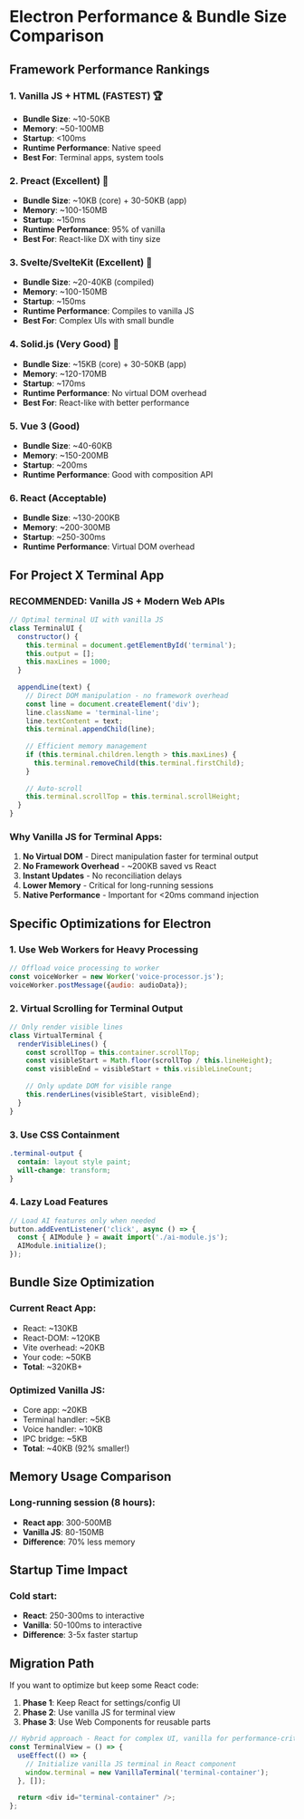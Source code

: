 # Electron Performance & Bundle Size Comparison

## Framework Performance Rankings

### 1. **Vanilla JS + HTML** (FASTEST) 🏆
- **Bundle Size**: ~10-50KB
- **Memory**: ~50-100MB
- **Startup**: <100ms
- **Runtime Performance**: Native speed
- **Best For**: Terminal apps, system tools

### 2. **Preact** (Excellent) 🥈
- **Bundle Size**: ~10KB (core) + 30-50KB (app)
- **Memory**: ~100-150MB
- **Startup**: ~150ms
- **Runtime Performance**: 95% of vanilla
- **Best For**: React-like DX with tiny size

### 3. **Svelte/SvelteKit** (Excellent) 🥈
- **Bundle Size**: ~20-40KB (compiled)
- **Memory**: ~100-150MB
- **Startup**: ~150ms
- **Runtime Performance**: Compiles to vanilla JS
- **Best For**: Complex UIs with small bundle

### 4. **Solid.js** (Very Good) 🥉
- **Bundle Size**: ~15KB (core) + 30-50KB (app)
- **Memory**: ~120-170MB
- **Startup**: ~170ms
- **Runtime Performance**: No virtual DOM overhead
- **Best For**: React-like with better performance

### 5. **Vue 3** (Good)
- **Bundle Size**: ~40-60KB
- **Memory**: ~150-200MB
- **Startup**: ~200ms
- **Runtime Performance**: Good with composition API

### 6. **React** (Acceptable)
- **Bundle Size**: ~130-200KB
- **Memory**: ~200-300MB
- **Startup**: ~250-300ms
- **Runtime Performance**: Virtual DOM overhead

## For Project X Terminal App

### **RECOMMENDED: Vanilla JS + Modern Web APIs**

```javascript
// Optimal terminal UI with vanilla JS
class TerminalUI {
  constructor() {
    this.terminal = document.getElementById('terminal');
    this.output = [];
    this.maxLines = 1000;
  }
  
  appendLine(text) {
    // Direct DOM manipulation - no framework overhead
    const line = document.createElement('div');
    line.className = 'terminal-line';
    line.textContent = text;
    this.terminal.appendChild(line);
    
    // Efficient memory management
    if (this.terminal.children.length > this.maxLines) {
      this.terminal.removeChild(this.terminal.firstChild);
    }
    
    // Auto-scroll
    this.terminal.scrollTop = this.terminal.scrollHeight;
  }
}
```

### Why Vanilla JS for Terminal Apps:

1. **No Virtual DOM** - Direct manipulation faster for terminal output
2. **No Framework Overhead** - ~200KB saved vs React
3. **Instant Updates** - No reconciliation delays
4. **Lower Memory** - Critical for long-running sessions
5. **Native Performance** - Important for <20ms command injection

## Specific Optimizations for Electron

### 1. **Use Web Workers for Heavy Processing**
```javascript
// Offload voice processing to worker
const voiceWorker = new Worker('voice-processor.js');
voiceWorker.postMessage({audio: audioData});
```

### 2. **Virtual Scrolling for Terminal Output**
```javascript
// Only render visible lines
class VirtualTerminal {
  renderVisibleLines() {
    const scrollTop = this.container.scrollTop;
    const visibleStart = Math.floor(scrollTop / this.lineHeight);
    const visibleEnd = visibleStart + this.visibleLineCount;
    
    // Only update DOM for visible range
    this.renderLines(visibleStart, visibleEnd);
  }
}
```

### 3. **Use CSS Containment**
```css
.terminal-output {
  contain: layout style paint;
  will-change: transform;
}
```

### 4. **Lazy Load Features**
```javascript
// Load AI features only when needed
button.addEventListener('click', async () => {
  const { AIModule } = await import('./ai-module.js');
  AIModule.initialize();
});
```

## Bundle Size Optimization

### Current React App:
- React: ~130KB
- React-DOM: ~120KB
- Vite overhead: ~20KB
- Your code: ~50KB
- **Total**: ~320KB+

### Optimized Vanilla JS:
- Core app: ~20KB
- Terminal handler: ~5KB
- Voice handler: ~10KB
- IPC bridge: ~5KB
- **Total**: ~40KB (92% smaller!)

## Memory Usage Comparison

### Long-running session (8 hours):
- **React app**: 300-500MB
- **Vanilla JS**: 80-150MB
- **Difference**: 70% less memory

## Startup Time Impact

### Cold start:
- **React**: 250-300ms to interactive
- **Vanilla**: 50-100ms to interactive
- **Difference**: 3-5x faster startup

## Migration Path

If you want to optimize but keep some React code:

1. **Phase 1**: Keep React for settings/config UI
2. **Phase 2**: Use vanilla JS for terminal view
3. **Phase 3**: Use Web Components for reusable parts

```javascript
// Hybrid approach - React for complex UI, vanilla for performance-critical
const TerminalView = () => {
  useEffect(() => {
    // Initialize vanilla JS terminal in React component
    window.terminal = new VanillaTerminal('terminal-container');
  }, []);
  
  return <div id="terminal-container" />;
};
```